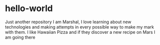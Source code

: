 # hello-world
Just another repository
I am Marshal, I love learning about new technologies and making attempts in every possible way to make my mark with them.
I like Hawaiian Pizza and if they discover a new recipe on Mars I am going there
